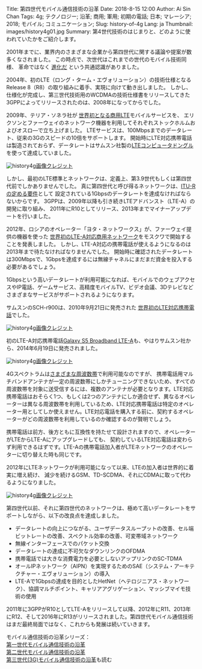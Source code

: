 Title: 第四世代モバイル通信技術の沿革
Date: 2018-8-15 12:00
Author: Ai Sin Chan
Tags: 4g; テクノロジー; 沿革; 商用; 軍用; 初期の電話; 日本; マレーシア; 2018; モバイル; コミュニケーション; 
Slug: history-of-4g
Lang: ja
Thumbnail: images/history4g01.jpg
Summary: 第4世代技術のはじまりと、どのように使われていたかをご紹介します。


2001年までに、業界内のさまざまな企業から第四世代に関する議論や提案が数多くなされました。
この時点で、次世代はこれまでの世代のモバイル技術同様、
革命ではなく [進化だ](http://www.gsmhistory.com/lte4g/) という共通認識がありました。

2004年、初のLTE（ロング・ターム・エヴォリューション）の技術仕様となる
Release 8（R8）の取り組みに着手、実現に向けて動き出しました。
しかし、仕様化が完成し、第三世代技術用のWCDMAの技術仕様書をリリースしてきた
3GPPによってリリースされたのは、2008年になってからでした。
 
 2009年、テリア・ソネラ社が [世界初となる商用LTE](https://www.telegeography.com/products/commsupdate/articles/2009/12/14/teliasonera-launches-worlds-first-commercial-lte-networks-in-sweden-and-norway/)モバイルサービスを、
 エリクソンとファーウェイのネットワーク機器を利用してそれぞれストックホルムおよびオスロ―で立ち上げました。
 LTEサービスは、100Mbpsまでのデータレート、従来の3Gのスピードの10倍をサポートします。
 開始時にLTE対応携帯電話は製造されておらず、データレートはサムスン社製の[LTEコンピュータドングル](https://www.samsung.com/us/news/newsPreviewRead.do?news_seq=16602)を使って達成していました。
 
 
![history4g](/images/history4g01.jpg)<a class="caption" href="https://phys.org/news/2009-12-samsung-lte-dongle-teliasonera-world.html">画像クレジット</a>

しかし、最初のLTE標準とネットワークは、定義上、第3.9世代もしくは第四世代前でしかありませんでした。
真に第四世代と呼び得るネットワークは、[ITU-Rの定める要件](http://www.itu.int/pub/R-REP-M.2134-2008/en)として
設定されている1Gbpsのデータレートを達成なければならないからです。
3GPPは、2009年以降も引き続きLTEアドバンスト（LTE-A）の開発に取り組み、
2011年にR10としてリリース、2013年までマイナーアップデートを行いました。

2012年、ロシアのオペレーター「ヨタ・ネットワークス」が、ファーウェイ提供の機器を使った
[世界初のLTE-A対応商用ネットワーク](https://www.unwiredinsight.com/2012/lte-advanced-russia)をモスクワで開始することを発表しました。
しかし、LTE-A対応の携帯電話が使えるようになるのは2013年まで待たなければなりませんでした。
開始時に確認されたデータレートは300Mbpsで、1Gbpsを達成するには無線チャネルにまだまだ資金を投入する必要があるでしょう。

1Gbpsという高いデータレートが利用可能になれば、モバイルでのウェブアクセスやIP電話、ゲームサービス、高精度モバイルTV、ビデオ会議、3Dテレビなどさまざまなサービスがサポートされるようになります。

サムスンのSCH-r900は、2010年9月21日に発売された [世界初のLTE対応携帯電話](http://www.gsmhistory.com/samsung-sch-r900/)でした。

![history4g](/images/history4g02.jpg)<a class="caption" href="http://www.gsmhistory.com/samsung-sch-r900/">画像クレジット</a>

初のLTE-A対応携帯電話[Galaxy S5 Broadband LTE-A](https://news.samsung.com/global/samsung-launches-worlds-first-broadband-lte-a-smartphone)も、やはりサムスン社から、2014年6月19日に発売されました。
 
![history4g](/images/history4g03.jpg)<a class="caption" href="http://gizmomaniacs.com/samsung-galaxy-s5-broadband-lte-a-unveiled">画像クレジット</a>

4Gスペクトラムは[さまざまな周波数帯](https://www.electronicdesign.com/4g/introduction-lte-advanced-real-4g)で利用可能なのですが、
携帯電話用マルチバンドアンテナが一定の周波数帯にしかチューニングできないため、すべての周波数帯を対象に送受信するには、複数のアンテナが必要となります。LTE対応携帯電話はおそらく1つ、もしくは2つのアンテナにしか適合せず、異なるオペレーターは異なる周波数帯を利用しているため、LTE対応携帯電話は特定のオペレーター用としてしか使えません。LTE対応電話を購入する前に、契約するオペレーターがどの周波数帯を利用しているのか確認するのが賢明でしょう。

携帯電話は前方、後方ともに互換性を持たせて設計されますので、オペレーターがLTEからLTE-Aにアップグレードしても、
契約しているLTE対応電話は変わらず利用できるはずです。LTE-Aの携帯電話加入者がLTEネットワークのオペレーターに切り替えた時も同じです。

2012年にLTEネットワークが利用可能になって以来、LTEの加入者は世界的に着実に増え続け、
減少を続けるGSM、TD-SCDMA、それにCDMAに取って代わるようになりました。

![history4g](/images/history4g04.jpg)<a class="caption" href="https://www.ericsson.com/en/mobility-report/mobility-visualizer">画像クレジット</a>

第四世代以前、それに第四世代のネットワークは、極めて高いデータレートをサポートしながら、以下の改良点を達成しました。

-	データレートの向上につながる、ユーザデータスループットの改善、セル端ビットレートの改善、スペクトル効率の改善、可変帯域ネットワーク
-	無線インターフェースでのパケット交換
-	データレートの達成に不可欠なダウンリンクのOFDMA
-	携帯電話では大きな消費電力を必要としないアップリンクのSC-TDMA
-	オールIPネットワーク（AIPN）を実現するためのSAE（システム・アーキテクチャー・エヴォリューション）の導入
-	LTE-Aで1Gbpsの達成を目的としたHetNet（ヘテロジニアス・ネットワーク）、協調マルチポイント、キャリアアグリゲーション、マッシブマイモ技術の使用

2011年に3GPPがR10としてLTE-Aをリリースして以降、2012年にR11、2013年にR12、そして2016年にR13がリリースされました。第四世代モバイル通信技術はまだ最終局面ではなく、これからも発展は続いていきます。

モバイル通信技術の沿革シリーズ：</br>
[第一世代モバイル通信技術の沿革](https://blog.xoxzo.com/ja/2018/07/24/history-of-1g/)</br>
[第二世代モバイル通信技術の沿革](https://blog.xoxzo.com/ja/2018/08/01/history-of-2g/)</br>
[第三世代(3G)モバイル通信技術の沿革](https://blog.xoxzo.com/ja/2018/08/10/history-of-3g/)も読む
